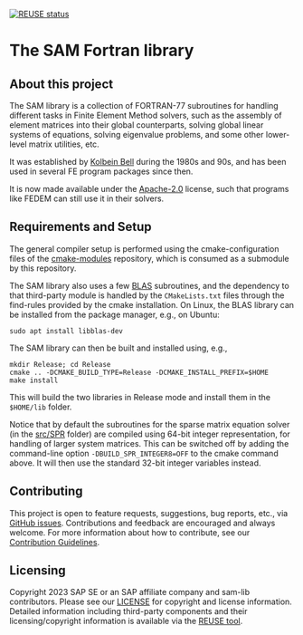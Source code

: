 <!---
  SPDX-FileCopyrightText: 2023 SAP SE

  SPDX-License-Identifier: Apache-2.0
--->

[![REUSE status](https://api.reuse.software/badge/github.com/openfedem/sam-lib)](https://api.reuse.software/info/github.com/openfedem/sam-lib)

# The SAM Fortran library

## About this project

The SAM library is a collection of FORTRAN-77 subroutines for handling different
tasks in Finite Element Method solvers, such as the assembly of element matrices
into their global counterparts, solving global linear systems of equations,
solving eigenvalue problems, and some other lower-level matrix utilities, etc.

It was established by
[Kolbein Bell](https://app.cristin.no/results/show.jsf?id=328216) during the
1980s and 90s, and has been used in several FE program packages since then.

It is now made available under the
[Apache-2.0](https://spdx.org/licenses/Apache-2.0.html) license,
such that programs like FEDEM can still use it in their solvers.

## Requirements and Setup

The general compiler setup is performed using the cmake-configuration files of
the [cmake-modules](https://github.com/openfedem/cmake-modules) repository,
which is consumed as a submodule by this repository.

The SAM library also uses a few [BLAS](https://www.netlib.org/blas/) subroutines,
and the dependency to that third-party module is handled by the `CMakeLists.txt`
files through the find-rules provided by the cmake installation.
On Linux, the BLAS library can be installed from the package manager,
e.g., on Ubuntu:

    sudo apt install libblas-dev

The SAM library can then be built and installed using, e.g.,

    mkdir Release; cd Release
    cmake .. -DCMAKE_BUILD_TYPE=Release -DCMAKE_INSTALL_PREFIX=$HOME
    make install

This will build the two libraries in Release mode and install them
in the `$HOME/lib` folder.

Notice that by default the subroutines for the sparse matrix equation solver (in
the [src/SPR](src/SPR) folder) are compiled using 64-bit integer representation,
for handling of larger system matrices. This can be switched off by adding the
command-line option `-DBUILD_SPR_INTEGER8=OFF` to the cmake command above.
It will then use the standard 32-bit integer variables instead.

## Contributing

This project is open to feature requests, suggestions, bug reports, etc.,
via [GitHub issues](https://github.com/openfedem/sam-lib/issues).
Contributions and feedback are encouraged and always welcome.
For more information about how to contribute,
see our [Contribution Guidelines](.github/CONTRIBUTING.md).

## Licensing

Copyright 2023 SAP SE or an SAP affiliate company and sam-lib contributors.
Please see our [LICENSE](LICENSE) for copyright and license information.
Detailed information including third-party components and their licensing/copyright information
is available via the [REUSE tool](https://api.reuse.software/info/github.com/openfedem/sam-lib).
